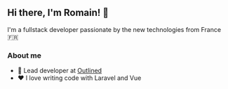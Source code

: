 ## Hi there, I'm Romain! 👋

I'm a fullstack developer passionate by the new technologies from France 🇫🇷

### About me
- 💼 Lead developer at [Outlined](https://outlined.io/)
- ❤️ I love writing code with Laravel and Vue
